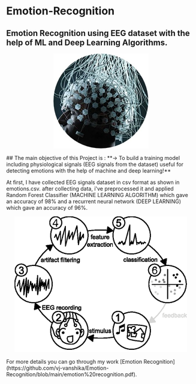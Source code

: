 # Emotion-Recognition

## Emotion Recognition using EEG dataset with the help of ML and Deep Learning Algorithms.
<p align="center">
<img  src="https://github.com/vj-vanshika/Emotion-Recognition/blob/main/assets/Picture1.jpg" class="center">
</p>
## The main objective of this Project is :
**-> To build a training model including physiological signals (EEG signals from the dataset) useful for detecting emotions with the help of machine and deep learning!**

At first, I have collected EEG signals dataset in csv format as shown in emotions.csv.
after collecting data, i've preprocessed it and applied Random Forest Classifier (MACHINE LEARNING ALGORITHM)  which gave an accuracy of 98% and a recurrent neural network (DEEP LEARNING) which gave an accuracy of 96%. 
<p align="center">
<img  src="https://github.com/vj-vanshika/Emotion-Recognition/blob/main/assets/Picture2.png" class="center">
</p>
For more details you can go through my work [Emotion Recognition](https://github.com/vj-vanshika/Emotion-Recognition/blob/main/emotion%20recognition.pdf).
